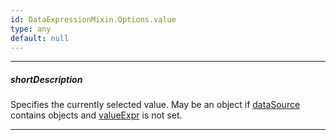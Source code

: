 ```yaml
---
id: DataExpressionMixin.Options.value
type: any
default: null
---
```

---
##### shortDescription
Specifies the currently selected value. May be an object if [dataSource](/api-reference/10%20UI%20Widgets/DataExpressionMixin/1%20Configuration/dataSource '{basewidgetpath}/Configuration/dataSource/') contains objects and [valueExpr](/api-reference/10%20UI%20Widgets/DataExpressionMixin/1%20Configuration/valueExpr.md '{basewidgetpath}/Configuration/#valueExpr') is not set.

---
